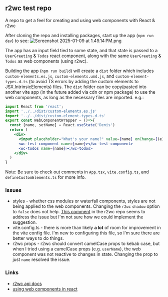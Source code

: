 ## r2wc test repo
A repo to get a feel for creating and using web components with React & r2wc

After cloning the repo and installing packages, start up the app (`npm run dev`) to see:
![Screenshot 2025-01-09 at 1.49.14 PM.png](public/Screenshot%202025-01-09%20at%201.49.14%E2%80%AFPM.png)

The app has an input field tied to some state, and that state is passed to a `UserGreeting` & `Todos` react component, 
along with the same `UserGreeting` & `Todos` as web components (using r2wc).

Building the app (`npm run build`) will create a `dist` folder which includes `custom-elements.es.js`, `custom-elements.umd.js`, 
and `custom-element-types.d.ts` (to avoid TS errors by adding the custom elements to JSX.IntrinsicElements) files.
The `dist` folder can be copy/pasted into another vite app (in the future added via cdn or npm package) to use the web components, 
as long as the necessary files are imported. 
e.g.:
```jsx
import React from 'react';
import '../../dist/custom-elements.es.js'
import '../../dist/custom-element-types.d.ts'
export const WebComponentWrapper = ()=>{
  const [name, setName] = React.useState('Denis')
  return (
    <div>
      <input placeholder="What's your name?" value={name} onChange={(e)=>setName(e.target.value)}/>
      <wc-test-component name={name}></wc-test-component>
      <wc-todos name={name}></wc-todos>
    </div>
  )
}
```

Note: Be sure to check out comments in `App.tsx`, `vite.config.ts`, and `defineCustomElements.ts` for more info.


### Issues
- styles - whether css modules or waterfall components, styles are not being applied to the web components. Changing the `r2wc` `shadow` option to `false` does not help. [This comment](https://github.com/bitovi/react-to-web-component/issues/147#issuecomment-1818009509) in the r2wc repo seems to address the issue but I'm not sure how we could implement the suggestion.
- vite.config.ts - there is more than likely **a lot** of room for improvement in the vite config file. I'm new to configuring this file, so I'm sure there are better ways to do things.
- r2wc props - r2wc should convert camelCase props to kebab case, but when I tried using a camelCase props (e.g. `userName`), the web component was not reactive to changes in state.  Changing the prop to just `name` resolved the issue.


### Links
- [r2wc api docs](https://github.com/bitovi/react-to-web-component/blob/main/docs/api.md)
- [using web components in react](https://css-tricks.com/3-approaches-to-integrate-react-with-custom-elements/)
